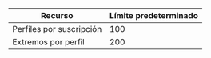 | Recurso | Límite predeterminado
--- | ---
| Perfiles por suscripción | 100
| Extremos por perfil| 200

<!---HONumber=August15_HO6-->